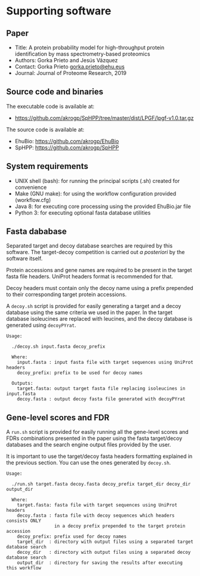 # Supporting software

## Paper

* Title: A protein probability model for high-throughput protein identification by mass spectrometry-based proteomics
* Authors: Gorka Prieto and Jesús Vázquez
* Contact: Gorka Prieto <gorka.prieto@ehu.eus>
* Journal: Journal of Proteome Research, 2019

## Source code and binaries

The executable code is available at:
* https://github.com/akrogp/SpHPP/tree/master/dist/LPGF/lpgf-v1.0.tar.gz

The source code is available at:
* EhuBio: https://github.com/akrogp/EhuBio
* SpHPP: https://github.com/akrogp/SpHPP

## System requirements

* UNIX shell (bash): for running the principal scripts (.sh) created for convenience
* Make (GNU make): for using the workflow configuration provided (workflow.cfg)
* Java 8: for executing core processing using the provided EhuBio.jar file
* Python 3: for executing optional fasta database utilities

## Fasta dababase

Separated target and decoy database searches are required by this software. The target-decoy competition is carried out *a posteriori* by the software itself.

Protein accessions and gene names are required to be present in the target fasta file headers. UniProt headers format is recommended for that.

Decoy headers must contain only the decoy name using a prefix prepended to their corresponding target protein accessions.

A `decoy.sh` script is provided for easily generating a target and a decoy database using the same criteria we used in the paper. In the target database isoleucines are replaced with leucines, and the decoy database is generated using `decoyPYrat`.

```
Usage:

  ./decoy.sh input.fasta decoy_prefix

  Where:
    input.fasta : input fasta file with target sequences using UniProt headers
    decoy_prefix: prefix to be used for decoy names

  Outputs:
    target.fasta: output target fasta file replacing isoleucines in input.fasta
    decoy.fasta : output decoy fasta file generated with decoyPYrat
```

## Gene-level scores and FDR

A `run.sh` script is provided for easily running all the gene-level scores and FDRs combinations presented in the paper using the fasta target/decoy databases and the search engine output files provided by the user.

It is important to use the target/decoy fasta headers formatting explained in the previous section. You can use the ones generated by `decoy.sh`.

```
Usage:

  ./run.sh target.fasta decoy.fasta decoy_prefix target_dir decoy_dir output_dir

  Where:
    target.fasta: fasta file with target sequences using UniProt headers
    decoy.fasta : fasta file with decoy sequences which headers consists ONLY
                  in a decoy prefix prepended to the target protein accession
    decoy_prefix: prefix used for decoy names
    target_dir  : directory with output files using a separated target database search
    decoy_dir   : directory with output files using a separated decoy database search
    output_dir  : directory for saving the results after executing this workflow
```
